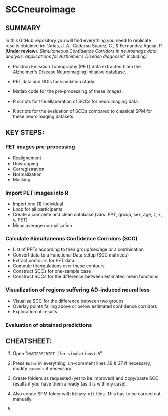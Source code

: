 # SCCneuroimage

## SUMMARY

In this GitHub repository you will find everything you need to replicate results obtained in: "Arias, J. A., Cadarso Suarez, C., & Fernandez Aguiar, P. (**Under review**). *Simultaneous Confidence Corridors in neuroimage data analysis: applications for Alzheimer's Disease diagnosis*" including:

-   Positron Emission Tomography (PET) data extracted from the Alzheimer's Disease Neuroimaging Initiative database.

-   PET data and ROIs for simulation study.

-   Matlab code for the pre-processing of these images.

-   R scripts for the ellaboration of SCCs for neuroimaging data.

-   R scripts for the evaluation of SCCs compared to classical SPM for these neuroimaging datasets.

## KEY STEPS:

### PET images pre-processing

-   Realignement
-   Unwrapping
-   Corregistration
-   Normalization
-   Masking

### Import PET images into R

-   Import one (1) individual
-   Loop for all participants
-   Create a complete and clean database (vars: PPT, group, sex, age, z, x, y, PET)
-   Mean average normalization

### Calculate Simultaneous Confidence Corridors (SCC)

-   List of PPTs according to their group/sex/age or a combination
-   Convert data to a Functional Data setup (SCC matrices)
-   Extract contours for PET data
-   Compute triangulations over these contours
-   Construct SCCs for one-sample case
-   Construct SCCs for the difference between estimated mean functions

### Visualization of regions suffering AD-induced neural loss

-   Visualize SCC for the difference between two groups
-   Overlay points falling above or below estimated confidence corridors
-   Exploration of results

### Evaluation of obtained predictions

## CHEATSHEET:

1.  Open "`MASTERSCRIPT (for simulations).R`"

2.  Press `Enter` in everything, un-comment lines 36 & 37 if necessary, modify `param.z` if necessary.

3.  Create folders as requested (yet to be improved) and copy/paste SCC results if you have them already (as it is with my case).

4.  Also create SPM folder with `binary.nii` files. This has to be carried out manually.

5.  
